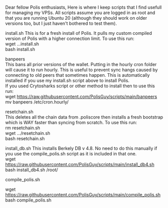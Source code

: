 Dear fellow Polis enthusiasts,
Here is where I keep scripts that I find usefull for managing my VPSs. All scripts assume you are logged in as root and that you are running Ubuntu 20 (although they should work on older versions too, but I just haven't bothered to test them).

install.sh 
This is for a fresh install of Polis. It pulls my custom compiled version of Polis with a higher connection limit.
To use this run:  
wget ...install.sh  
bash install.sh  

banpeers  
This bans all prior versions of the wallet. Putting in the hourly cron folder will cause it to run hourly. This is useful to prevent sync hangs caused by connecting to old peers that sometimes happen. This is automatically installed if you use my install.sh script above to install Polis.  
If you used Crytosharks script or other method to install then to use this run:  
wget https://raw.githubusercontent.com/PolisGuy/scripts/main/banpeers   
mv banpeers /etc/cron.hourly/  

resetchain.sh  
This deletes all the chain data from .poliscore then installs a fresh bootstrap which is WAY faster than syncing from scratch.
To use this run:  
rm resetchain.sh  
wget .../resetchain.sh   
bash resetchain.sh  


install_db.sh
This installs Berkely DB v 4.8. No need to do this manually if you use the compile_polis.sh script as it is included in that one.  
wget https://raw.githubusercontent.com/PolisGuy/scripts/main/install_db4.sh   
bash install_db4.sh /root/  

compile_polis.sh  

wget https://raw.githubusercontent.com/PolisGuy/scripts/main/compile_polis.sh   
bash compile_polis.sh  
